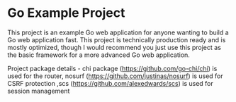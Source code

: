 # Go Example Project
This project is an example Go web application for anyone wanting to build a Go web application fast.
This project is technically production ready and is mostly optimized, though I would recommend you just use this project as the basic framework for a more advanced Go web application. 

Project package details - 
chi package (https://github.com/go-chi/chi) is used for the router, nosurf (https://github.com/justinas/nosurf) is used for CSRF protection ,scs (https://github.com/alexedwards/scs) is used for session management
